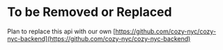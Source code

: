 # To be Removed or Replaced

Plan to replace this api with our own [https://github.com/cozy-nyc/cozy-nyc-backend](https://github.com/cozy-nyc/cozy-nyc-backend)
